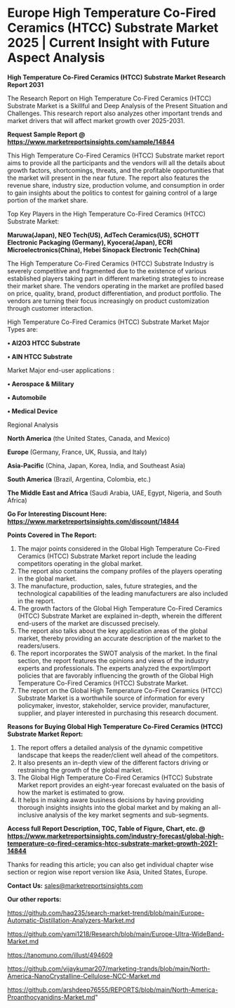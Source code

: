  # Europe High Temperature Co-Fired Ceramics (HTCC) Substrate Market 2025 | Current Insight with Future Aspect Analysis

<strong>High Temperature Co-Fired Ceramics (HTCC) Substrate Market Research Report 2031</strong>

The Research Report on High Temperature Co-Fired Ceramics (HTCC) Substrate Market is a Skillful and Deep Analysis of the Present Situation and Challenges. This research report also analyzes other important trends and market drivers that will affect market growth over 2025-2031.

<strong>Request Sample Report @ <a href=https://www.marketreportsinsights.com/sample/14844>https://www.marketreportsinsights.com/sample/14844</a></strong>

This High Temperature Co-Fired Ceramics (HTCC) Substrate market report aims to provide all the participants and the vendors will all the details about growth factors, shortcomings, threats, and the profitable opportunities that the market will present in the near future. The report also features the revenue share, industry size, production volume, and consumption in order to gain insights about the politics to contest for gaining control of a large portion of the market share.

Top Key Players in the High Temperature Co-Fired Ceramics (HTCC) Substrate Market:

<strong>Maruwa(Japan), NEO Tech(US), AdTech Ceramics(US), SCHOTT Electronic Packaging (Germany), Kyocera(Japan), ECRI Microelectronics(China), Hebei Sinopack Electronic Tech(China)</strong>

The High Temperature Co-Fired Ceramics (HTCC) Substrate Industry is severely competitive and fragmented due to the existence of various established players taking part in different marketing strategies to increase their market share. The vendors operating in the market are profiled based on price, quality, brand, product differentiation, and product portfolio. The vendors are turning their focus increasingly on product customization through customer interaction.

High Temperature Co-Fired Ceramics (HTCC) Substrate Market Major Types are:

<strong>• Al2O3 HTCC Substrate

• AIN HTCC Substrate</strong>

Market Major end-user applications :

<strong>• Aerospace & Military

• Automobile

• Medical Device</strong>

Regional Analysis

</u><strong><b>North America</b></strong> (the United States, Canada, and Mexico)

<strong><b>Europe </b></strong>(Germany, France, UK, Russia, and Italy)

<strong><b>Asia-Pacific</b></strong> (China, Japan, Korea, India, and Southeast Asia)

<strong><b>South America</b></strong> (Brazil, Argentina, Colombia, etc.)

<strong><b>The Middle East and Africa</b></strong> (Saudi Arabia, UAE, Egypt, Nigeria, and South Africa)

<strong>Go For Interesting Discount Here: <a href=https://www.marketreportsinsights.com/discount/14844>https://www.marketreportsinsights.com/discount/14844</a></strong>

<strong>Points Covered in The Report:</strong>
<ol>
  <li>The major points considered in the Global High Temperature Co-Fired Ceramics (HTCC) Substrate Market report include the leading competitors operating in the global market.</li>
  <li>The report also contains the company profiles of the players operating in the global market.</li>
  <li>The manufacture, production, sales, future strategies, and the technological capabilities of the leading manufacturers are also included in the report.</li>
  <li>The growth factors of the Global High Temperature Co-Fired Ceramics (HTCC) Substrate Market are explained in-depth, wherein the different end-users of the market are discussed precisely.</li>
  <li>The report also talks about the key application areas of the global market, thereby providing an accurate description of the market to the readers/users.</li>
  <li>The report incorporates the SWOT analysis of the market. In the final section, the report features the opinions and views of the industry experts and professionals. The experts analyzed the export/import policies that are favorably influencing the growth of the Global High Temperature Co-Fired Ceramics (HTCC) Substrate Market.</li>
  <li>The report on the Global High Temperature Co-Fired Ceramics (HTCC) Substrate Market is a worthwhile source of information for every policymaker, investor, stakeholder, service provider, manufacturer, supplier, and player interested in purchasing this research document.</li>
</ol>
<strong>Reasons for Buying Global High Temperature Co-Fired Ceramics (HTCC) Substrate Market Report:</strong>

<ol>
  <li>The report offers a detailed analysis of the dynamic competitive landscape that keeps the reader/client well ahead of the competitors.</li>
  <li>It also presents an in-depth view of the different factors driving or restraining the growth of the global market.</li>
  <li>The Global High Temperature Co-Fired Ceramics (HTCC) Substrate Market report provides an eight-year forecast evaluated on the basis of how the market is estimated to grow.</li>
  <li>It helps in making aware business decisions by having providing thorough insights insights into the global market and by making an all-inclusive analysis of the key market segments and sub-segments.</li>
</ol>
<strong>Access full Report Description, TOC, Table of Figure, Chart, etc. @ <a href=https://www.marketreportsinsights.com/industry-forecast/global-high-temperature-co-fired-ceramics-htcc-substrate-market-growth-2021-14844>https://www.marketreportsinsights.com/industry-forecast/global-high-temperature-co-fired-ceramics-htcc-substrate-market-growth-2021-14844</a></strong>


Thanks for reading this article; you can also get individual chapter wise section or region wise report version like Asia, United States, Europe.

<strong>Contact Us:</strong>
sales@marketreportsinsights.com

<strong>Our other reports:</strong>

<a href=https://github.com/haq235/search-market-trend/blob/main/Europe-Automatic-Distillation-Analyzers-Market.md>https://github.com/haq235/search-market-trend/blob/main/Europe-Automatic-Distillation-Analyzers-Market.md</a>

<a href=https://github.com/yami1218/Research/blob/main/Europe-Ultra-WideBand-Market.md>https://github.com/yami1218/Research/blob/main/Europe-Ultra-WideBand-Market.md</a>

<a href=https://tanomuno.com/illust/494609>https://tanomuno.com/illust/494609</a>

<a href=https://github.com/vijaykumar207/marketing-trands/blob/main/North-America-NanoCrystalline-Cellulose-NCC-Market.md>https://github.com/vijaykumar207/marketing-trands/blob/main/North-America-NanoCrystalline-Cellulose-NCC-Market.md</a>

<a href=https://github.com/arshdeep76555/REPORTS/blob/main/North-America-Proanthocyanidins-Market.md>https://github.com/arshdeep76555/REPORTS/blob/main/North-America-Proanthocyanidins-Market.md</a>"
